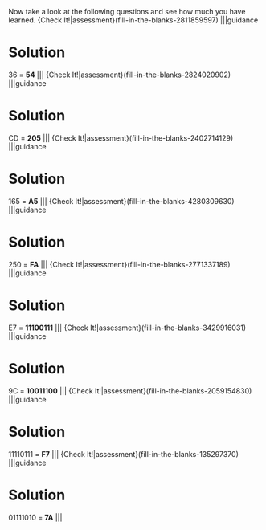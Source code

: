 Now take a look at the following questions and see how much you have learned.
{Check It!|assessment}(fill-in-the-blanks-2811859597)
|||guidance
# Solution
36 = **54**
|||
{Check It!|assessment}(fill-in-the-blanks-2824020902)
|||guidance
# Solution
CD = **205**
|||
{Check It!|assessment}(fill-in-the-blanks-2402714129)
|||guidance
# Solution
165 = **A5**
|||
{Check It!|assessment}(fill-in-the-blanks-4280309630)
|||guidance
# Solution
250 = **FA**
|||
{Check It!|assessment}(fill-in-the-blanks-2771337189)
|||guidance
# Solution
E7 = **11100111**
|||
{Check It!|assessment}(fill-in-the-blanks-3429916031)
|||guidance
# Solution
9C = **10011100**
|||
{Check It!|assessment}(fill-in-the-blanks-2059154830)
|||guidance
# Solution
11110111 = **F7**
|||
{Check It!|assessment}(fill-in-the-blanks-135297370)
|||guidance
# Solution
01111010 = **7A**
|||
